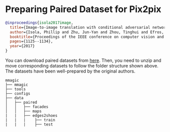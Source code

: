 # Preparing Paired Dataset for Pix2pix

<!-- [DATASET] -->

```bibtex
@inproceedings{isola2017image,
  title={Image-to-image translation with conditional adversarial networks},
  author={Isola, Phillip and Zhu, Jun-Yan and Zhou, Tinghui and Efros, Alexei A},
  booktitle={Proceedings of the IEEE conference on computer vision and pattern recognition},
  pages={1125--1134},
  year={2017}
}
```

You can download paired datasets from [here](http://efrosgans.eecs.berkeley.edu/pix2pix/datasets/).
Then, you need to unzip and move corresponding datasets to follow the folder structure shown above. The datasets have been well-prepared by the original authors.

```text
mmagic
├── mmagic
├── tools
├── configs
├── data
│   ├── paired
│   │   ├── facades
│   │   ├── maps
|   |   ├── edges2shoes
|   |   |    ├── train
|   |   |    ├── test
```
